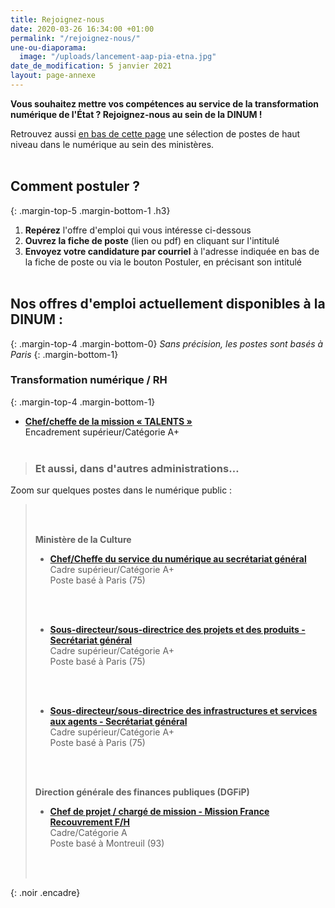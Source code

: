 ```yaml
---
title: Rejoignez-nous
date: 2020-03-26 16:34:00 +01:00
permalink: "/rejoignez-nous/"
une-ou-diaporama:
  image: "/uploads/lancement-aap-pia-etna.jpg"
date_de_modification: 5 janvier 2021
layout: page-annexe
---
```


**Vous souhaitez mettre vos compétences au service de la transformation numérique de l'État ? Rejoignez-nous au sein de la DINUM !**

Retrouvez aussi [en bas de cette page](#offresminist%C3%A8res) une sélection de postes de haut niveau dans le numérique au sein des ministères.
<br>
<br>

## Comment postuler ?
{: .margin-top-5 .margin-bottom-1 .h3}
1. **Repérez** l'offre d'emploi qui vous intéresse ci-dessous
2. **Ouvrez la fiche de poste** (lien ou pdf) en cliquant sur l'intitulé
3. **Envoyez votre candidature par courriel** à l'adresse indiquée en bas de la fiche de poste ou via le bouton Postuler, en précisant son intitulé
   <br>
   <br>

## Nos offres d'emploi actuellement disponibles à la DINUM :
{: .margin-top-4 .margin-bottom-0}
*Sans précision, les postes sont basés à Paris*
{: .margin-bottom-1}
<!--
> ### Talents du numérique : l’État recrute !
> <figure class='image-center' style='width: 70%;'><img src="/uploads/Campagne_Linkedin_FETE_visuel1.jpg" alt=""/></figure>
> <br>Vous êtes développeur, chef de projet numérique, ingénieur, architecte SI, technicien support... ? Venez créer le service public de demain !
> <br>Plus de 300 postes dans de nombreux métiers vous attendent au **Forum de l'emploi tech de l’État, du 30 novembre au 9 décembre 2020**. Édition 100% en ligne.
> <br>[> Inscrivez-vous jusqu'au 27 nov, 14h](https://numerique.gouv.fr/agenda/forum-emploi-tech-etat-2020)
> <br>
{: .noir .encadre}
  -->

### Transformation numérique / RH
{: .margin-top-4 .margin-bottom-1}
* [**Chef/cheffe de la mission « TALENTS »**](https://www.place-emploi-public.gouv.fr/offre-emploi/chef-de-la-mission--talents--hf-reference-2020-506084) 
  <br>Encadrement supérieur/Catégorie A+
  <br>
  <br>


> ### Et aussi, dans d'autres administrations…<a id="offresministères"></a>
Zoom sur quelques postes dans le numérique public :
> <br>
> <br>
>
> **Ministère de la Culture**
>
> * **[Chef/Cheffe du service du numérique au secrétariat général](https://place-emploi-public.gouv.fr/offre-emploi/chef-du-service-du-numerique-au-secretariat-general-paris75-hf-reference-2020-523384 "Chef/Cheffe du service du numérique au secrétariat général")**
><br>Cadre supérieur/Catégorie A+
><br>Poste basé à Paris (75)
><br>
><br>
>
> * **[Sous-directeur/sous-directrice des projets et des produits - Secrétariat général](https://place-emploi-public.gouv.fr/offre-emploi/sous-directeur-des-projets-et-des-produits-secretariat-general-paris75-hf-reference-2020-523388 "Sous-directeur des projets et des produits-Secrétariat général")**
><br>Cadre supérieur/Catégorie A+
><br>Poste basé à Paris (75)
><br>
><br>
>
> * **[Sous-directeur/sous-directrice des infrastructures et services aux agents - Secrétariat général](https://place-emploi-public.gouv.fr/offre-emploi/sous-directeur-des-infrastructures-et-services-aux-agents--secretariat-general-paris75-hf-reference-2020-523386 "Sous-directeur/sous-directrice des infrastructures et services aux agents - Secrétariat général")**
><br>Cadre supérieur/Catégorie A+
><br>Poste basé à Paris (75)
><br>
><br>
>
> **Direction générale des finances publiques (DGFiP)**
>
> * **[Chef de projet / chargé de mission - Mission France Recouvrement F/H](https://www.place-emploi-public.gouv.fr/offre-emploi/cheffe-de-projet--charge-e-de-mission-reference-2020-473064 "Chef de projet / chargé de mission F/H")**
><br>Cadre/Catégorie A
><br>Poste basé à Montreuil (93)
><br>
><br>
>
{: .noir .encadre}